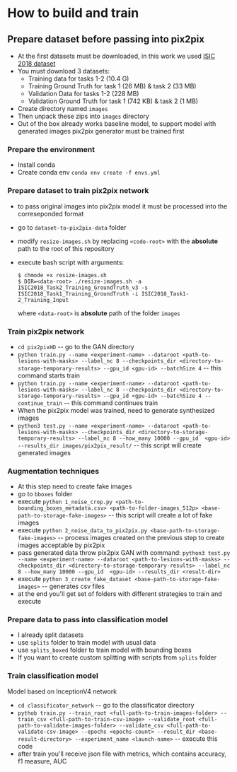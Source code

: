 # How to build and train
 
## Prepare dataset before passing into pix2pix
* At the first datasets must be downloaded, in this work we used [ISIC 2018 dataset](https://challenge.isic-archive.com/data/#2018)
* You must download 3 datasets:
  * Training data for tasks 1-2 (10.4 G)
  * Training Ground Truth for task 1 (26 MB) & task 2 (33 MB)
  * Validation Data for tasks 1-2 (228 MB)
  * Validation Ground Truth for task 1 (742 KB) & task 2 (1 MB)
* Create directory named `images`
* Then unpack these zips into `images` directory
* Out of the box already works baseline model, to support model with generated images pix2pix generator must be trained first

### Prepare the environment
* Install conda
* Create conda env `conda env create -f envs.yml`

### Prepare dataset to train pix2pix network
* to pass original images into pix2pix model it must be processed into the correseponded format
* go to `dataset-to-pix2pix-data` folder
* modify `resize-images.sh` by replacing `<code-root>` with the __absolute__ path to the root of this repository
* execute bash script with arguments: 
  ```
  $ chmode +x resize-images.sh
  $ DIR=<data-root> ./resize-images.sh -a ISIC2018_Task2_Training_GroundTruth_v3 -s ISIC2018_Task1_Training_GroundTruth -i ISIC2018_Task1-2_Training_Input
  ```

  where `<data-root>` is __absolute__ path of the folder `images`

### Train pix2pix network
* `cd pix2pixHD` -- go to the GAN directory
* `python train.py --name <experiment-name> --dataroot <path-to-lesions-with-masks> --label_nc 8 --checkpoints_dir <directory-to-storage-temporary-results> --gpu_id <gpu-id> --batchSize 4` -- this command starts train
* `python train.py --name <experiment-name> --dataroot <path-to-lesions-with-masks> --label_nc 8 --checkpoints_dir <directory-to-storage-temporary-results> --gpu_id <gpu-id> --batchSize 4 --continue_train` -- this command continues train
* When the pix2pix model was trained, need to generate synthesized images 
* `python3 test.py --name <experiment-name> --dataroot <path-to-lesions-with-masks> --checkpoints_dir <directory-to-storage-temporary-results> --label_nc 8 --how_many 10000 --gpu_id  <gpu-id> --results_dir images/pix2pix_result/` -- this script will create generated images

### Augmentation techniques
* At this step need to create fake images
* go to `bboxes` folder
* execute `python 1_noise_crop.py <path-to-bounding_boxes_metadata.csv> <path-to-folder-images_512p> <base-path-to-storage-fake-images>`  -- this script will create a lot of fake images
* execute `python 2_noise_data_to_pix2pix.py <base-path-to-storage-fake-images>`  -- process images created on the previous step to create images acceptable by pix2pix
* pass generated data throw pix2pix GAN with command: `python3 test.py --name <experiment-name> --dataroot <path-to-lesions-with-masks> --checkpoints_dir <directory-to-storage-temporary-results> --label_nc 8 --how_many 10000 --gpu_id  <gpu-id> --results_dir <result-dir>`
* execute `python 3_create_fake_dataset <base-path-to-storage-fake-images>` -- generates csv files
* at the end you'll get set of folders with different strategies to train and execute


### Prepare data to pass into classification model
* I already split datasets
* use `splits` folder to train model with usual data
* use `splits_boxed` folder to train model with bounding boxes 
* If you want to create custom splitting with scripts from `splits` folder

### Train classification model
Model based on InceptionV4 network
* `cd classificator_network` -- go to the classificator directory
* `pythob train.py --train_root <full-path-to-train-images-folder> --train_csv <full-path-to-train-csv-image> --validate_root <full-path-to-validate-images-folder> --validate_csv <full-path-to-validate-csv-image> --epochs <epochs-count> --result_dir <base-result-directory> --experiment_name <launch-name>` -- execute this code
* after train you'll receive json file with metrics, which contains accuracy, f1 measure, AUC